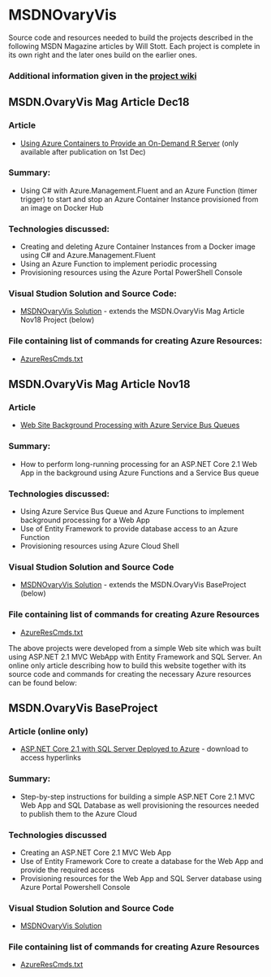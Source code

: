 # MSDNOvaryVis
Source code and resources needed to build the projects described in the following MSDN Magazine articles by Will Stott. Each project is complete in its own right and the later ones build on the earlier ones.

### Additional information given in the [project wiki](https://github.com/wpqs/MSDNOvaryVis/wiki)

## MSDN.OvaryVis Mag Article Dec18
### Article
* [Using Azure Containers to Provide an On-Demand R Server](http://msdn.microsoft.com/magazine/xxx) (only available after publication on 1st Dec)
### Summary: 
* Using C# with Azure.Management.Fluent and an Azure Function (timer trigger) to start and stop an Azure Container Instance provisioned from an image on Docker Hub
### Technologies discussed:
* Creating and deleting Azure Container Instances from a Docker image using C# and Azure.Management.Fluent
* Using an Azure Function to implement periodic processing
* Provisioning resources using the Azure Portal PowerShell Console
### Visual Studion Solution and Source Code:
* [MSDNOvaryVis Solution](https://github.com/wpqs/MSDNOvaryVis/tree/master/MSDN.OvaryVis%20Mag%20Article%20Dec18/MSDNOvaryVis) - extends the MSDN.OvaryVis Mag Article Nov18 Project (below)
### File containing list of commands for creating Azure Resources:
* [AzureResCmds.txt](https://github.com/wpqs/MSDNOvaryVis/blob/master/MSDN.OvaryVis%20Mag%20Article%20Dec18/AzureResCmds.txt)

## MSDN.OvaryVis Mag Article Nov18
### Article
* [Web Site Background Processing with Azure Service Bus Queues](http://msdn.microsoft.com/magazine/mt830371)
### Summary: 
* How to perform long-running processing for an ASP.NET Core 2.1 Web App in the background using Azure Functions and a Service Bus queue
### Technologies discussed:
* Using Azure Service Bus Queue and Azure Functions to implement background processing for a Web App
* Use of Entity Framework to provide database access to an Azure Function
* Provisioning resources using Azure Cloud Shell
### Visual Studion Solution and Source Code
* [MSDNOvaryVis Solution](https://github.com/wpqs/MSDNOvaryVis/tree/master/MSDN.OvaryVis%20Mag%20Article%20Nov18/MSDNOvaryVis) - extends the MSDN.OvaryVis BaseProject (below)
### File containing list of commands for creating Azure Resources
* [AzureResCmds.txt](https://github.com/wpqs/MSDNOvaryVis/blob/master/MSDN.OvaryVis%20Mag%20Article%20Nov18/AzureResCmds.txt)

The above projects were developed from a simple Web site which was built using ASP.NET 2.1 MVC WebApp with Entity Framework and SQL Server. An online only article describing how to build this website together with its source code and commands for creating the necessary Azure resources can be found below: 

## MSDN.OvaryVis BaseProject
### Article (online only)
* [ASP.NET Core 2.1 with SQL Server Deployed to Azure](https://github.com/wpqs/MSDNOvaryVis/blob/master/MSDN.OvaryVis%20BaseProject/ASPNETWebAppWithSQLServer.pdf) - download to access hyperlinks
### Summary: 
* Step-by-step instructions for building a simple ASP.NET Core 2.1 MVC Web App and SQL Database as well provisioning the resources needed to publish them to the Azure Cloud
### Technologies discussed
* Creating an ASP.NET Core 2.1 MVC Web App
* Use of Entity Framework Core to create a database for the Web App and provide the required access
* Provisioning resources for the Web App and SQL Server database using Azure Portal Powershell Console
### Visual Studion Solution and Source Code
* [MSDNOvaryVis Solution](https://github.com/wpqs/MSDNOvaryVis/tree/master/MSDN.OvaryVis%20BaseProject/MSDNOvaryVis)
### File containing list of commands for creating Azure Resources
* [AzureResCmds.txt](https://github.com/wpqs/MSDNOvaryVis/blob/master/MSDN.OvaryVis%20BaseProject/AzureResCmds.txt)
